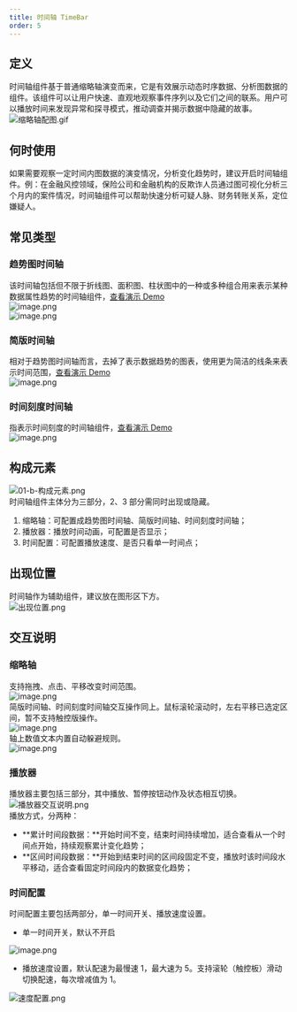 ```yaml
---
title: 时间轴 TimeBar
order: 5
---
```


## 定义

时间轴组件基于普通缩略轴演变而来，它是有效展示动态时序数据、分析图数据的组件。该组件可以让用户快速、直观地观察事件序列以及它们之间的联系。用户可以播放时间来发现异常和探寻模式，推动调查并揭示数据中隐藏的故事。<br />![缩略轴配图.gif](https://gw.alipayobjects.com/mdn/rms_a8a5bf/afts/img/A*DGrITrxo7GMAAAAAAAAAAAAAARQnAQ)<br />

##

## 何时使用

如果需要观察一定时间内图数据的演变情况，分析变化趋势时，建议开启时间轴组件。例：在金融风控领域，保险公司和金融机构的反欺诈人员通过图可视化分析三个月内的案件情况，时间轴组件可以帮助快速分析可疑人脉、财务转账关系，定位嫌疑人。<br />

## 常见类型

### 趋势图时间轴

该时间轴包括但不限于折线图、面积图、柱状图中的一种或多种组合用来表示某种数据属性趋势的时间轴组件，[查看演示 Demo](https://g6.antv.vision/zh/examples/tool/timebar#timebar)<br />![image.png](https://gw.alipayobjects.com/mdn/rms_a8a5bf/afts/img/A*fkZzQrw6pVMAAAAAAAAAAAAAARQnAQ#align=left&display=inline&height=220&margin=%5Bobject%20Object%5D&name=image.png&originHeight=220&originWidth=1160&size=28712&status=done&style=none&width=1160)<br />![image.png](https://gw.alipayobjects.com/mdn/rms_a8a5bf/afts/img/A*sbFESKIoEyEAAAAAAAAAAAAAARQnAQ#align=left&display=inline&height=220&margin=%5Bobject%20Object%5D&name=image.png&originHeight=220&originWidth=1160&size=38865&status=done&style=none&width=1160)<br />

### 简版时间轴

相对于趋势图时间轴而言，去掉了表示数据趋势的图表，使用更为简洁的线条来表示时间范围，[查看演示 Demo](https://g6.antv.vision/zh/examples/tool/timebar#simple-timebar)<br />![image.png](https://gw.alipayobjects.com/mdn/rms_a8a5bf/afts/img/A*fmVtRIhx4GYAAAAAAAAAAAAAARQnAQ#align=left&display=inline&height=220&margin=%5Bobject%20Object%5D&name=image.png&originHeight=220&originWidth=1160&size=19284&status=done&style=none&width=1160)<br />

### 时间刻度时间轴

指表示时间刻度的时间轴组件，[查看演示 Demo](https://g6.antv.vision/zh/examples/tool/timebar#slice-timebar)<br />![image.png](https://gw.alipayobjects.com/mdn/rms_a8a5bf/afts/img/A*wDZoRZR3c50AAAAAAAAAAAAAARQnAQ#align=left&display=inline&height=220&margin=%5Bobject%20Object%5D&name=image.png&originHeight=220&originWidth=1160&size=16421&status=done&style=none&width=1160)<br />

## 构成元素

![01-b-构成元素.png](https://gw.alipayobjects.com/mdn/rms_a8a5bf/afts/img/A*jKWcTqx3OysAAAAAAAAAAAAAARQnAQ#align=left&display=inline&height=300&margin=%5Bobject%20Object%5D&name=01-b-%E6%9E%84%E6%88%90%E5%85%83%E7%B4%A0.png&originHeight=300&originWidth=1138&size=54789&status=done&style=none&width=1138)<br />时间轴组件主体分为三部分，2、3 部分需同时出现或隐藏。

1. 缩略轴：可配置成趋势图时间轴、简版时间轴、时间刻度时间轴；
1. 播放器：播放时间动画，可配置是否显示；
1. 时间配置：可配置播放速度、是否只看单一时间点；

## 出现位置

时间轴作为辅助组件，建议放在图形区下方。<br />![出现位置.png](https://gw.alipayobjects.com/mdn/rms_a8a5bf/afts/img/A*3bGeQLQdaAsAAAAAAAAAAAAAARQnAQ#align=left&display=inline&height=1090&margin=%5Bobject%20Object%5D&name=%E5%87%BA%E7%8E%B0%E4%BD%8D%E7%BD%AE.png&originHeight=1090&originWidth=1884&size=162859&status=done&style=none&width=1884)<br />

## 交互说明

### 缩略轴

支持拖拽、点击、平移改变时间范围。<br />![image.png](https://gw.alipayobjects.com/mdn/rms_a8a5bf/afts/img/A*aW0qT5R2RC4AAAAAAAAAAAAAARQnAQ#align=left&display=inline&height=706&margin=%5Bobject%20Object%5D&name=image.png&originHeight=706&originWidth=1884&size=124376&status=done&style=none&width=1884)<br />简版时间轴、时间刻度时间轴交互操作同上。鼠标滚轮滚动时，左右平移已选定区间，暂不支持触控版操作。<br />![image.png](https://gw.alipayobjects.com/mdn/rms_a8a5bf/afts/img/A*1RYlTrrpvWsAAAAAAAAAAAAAARQnAQ#align=left&display=inline&height=270&margin=%5Bobject%20Object%5D&name=image.png&originHeight=270&originWidth=1884&size=36876&status=done&style=none&width=1884)<br />轴上数值文本内置自动躲避规则。<br />![image.png](https://gw.alipayobjects.com/mdn/rms_a8a5bf/afts/img/A*8cVqT4pZw2sAAAAAAAAAAAAAARQnAQ#align=left&display=inline&height=824&margin=%5Bobject%20Object%5D&name=image.png&originHeight=824&originWidth=1884&size=137089&status=done&style=none&width=1884)<br />

### 播放器

播放器主要包括三部分，其中播放、暂停按钮动作及状态相互切换。<br />![播放器交互说明.png](https://gw.alipayobjects.com/mdn/rms_a8a5bf/afts/img/A*hxCgQLC-VV8AAAAAAAAAAAAAARQnAQ#align=left&display=inline&height=446&margin=%5Bobject%20Object%5D&name=%E6%92%AD%E6%94%BE%E5%99%A8%E4%BA%A4%E4%BA%92%E8%AF%B4%E6%98%8E.png&originHeight=446&originWidth=1884&size=30520&status=done&style=none&width=1884)<br />播放方式，分两种：

- **累计时间段数据：**开始时间不变，结束时间持续增加，适合查看从一个时间点开始，持续观察累计变化趋势；
- **区间时间段数据：**开始到结束时间的区间段固定不变，播放时该时间段水平移动，适合查看固定时间段内的数据变化趋势；

### 时间配置

时间配置主要包括两部分，单一时间开关、播放速度设置。<br />

- 单一时间开关，默认不开启

![image.png](https://gw.alipayobjects.com/mdn/rms_a8a5bf/afts/img/A*D-23S5W3EpcAAAAAAAAAAAAAARQnAQ#align=left&display=inline&height=796&margin=%5Bobject%20Object%5D&name=image.png&originHeight=796&originWidth=1884&size=94389&status=done&style=none&width=1884)<br />

- 播放速度设置，默认配速为最慢速 1，最大速为 5。支持滚轮（触控板）滑动切换配速，每次增减值为 1。

![速度配置.png](https://gw.alipayobjects.com/mdn/rms_a8a5bf/afts/img/A*Km8sQIiRgUgAAAAAAAAAAAAAARQnAQ#align=left&display=inline&height=254&margin=%5Bobject%20Object%5D&name=%E9%80%9F%E5%BA%A6%E9%85%8D%E7%BD%AE.png&originHeight=254&originWidth=1884&size=18623&status=done&style=none&width=1884)<br />
